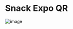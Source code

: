 # Snack Expo QR 
![image](https://github.com/sojith29034/ToDoApp-ReactNative/assets/72255758/5159a266-320c-49eb-977d-ca8589ecd305)
